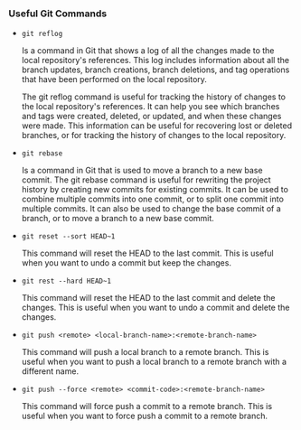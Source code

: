 
### Useful Git Commands

- `git reflog`

    Is a command in Git that shows a log of all the changes made to the local repository's references. This log includes information about all the branch updates, branch creations, branch deletions, and tag operations that have been performed on the local repository.

    The git reflog command is useful for tracking the history of changes to the local repository's references. It can help you see which branches and tags were created, deleted, or updated, and when these changes were made. This information can be useful for recovering lost or deleted branches, or for tracking the history of changes to the local repository.

- `git rebase` 
    
    Is a command in Git that is used to move a branch to a new base commit. The git rebase command is useful for rewriting the project history by creating new commits for existing commits. It can be used to combine multiple commits into one commit, or to split one commit into multiple commits. It can also be used to change the base commit of a branch, or to move a branch to a new base commit.

- `git reset --sort HEAD~1`

    This command will reset the HEAD to the last commit. This is useful when you want to undo a commit but keep the changes.

- `git rest --hard HEAD~1`

    This command will reset the HEAD to the last commit and delete the changes. This is useful when you want to undo a commit and delete the changes.

- `git push <remote> <local-branch-name>:<remote-branch-name>`

    This command will push a local branch to a remote branch. This is useful when you want to push a local branch to a remote branch with a different name.

- `git push --force <remote> <commit-code>:<remote-branch-name>`
        
    This command will force push a commit to a remote branch. This is useful when you want to force push a commit to a remote branch.